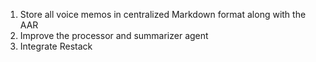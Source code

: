 1. Store all voice memos in centralized Markdown format along with the AAR
2. Improve the processor and summarizer agent
3. Integrate Restack
